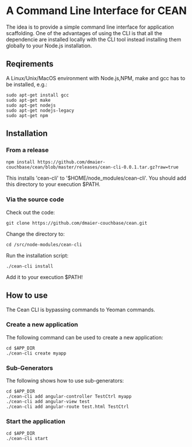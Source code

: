 # A Command Line Interface for CEAN

The idea is to provide a simple command line interface for application scaffolding. One of the advantages of using the CLI is that all the dependencie are installed locally with the CLI tool instead installing them globally to your Node.js installation.

## Reqirements

A Linux/Unix/MacOS environment with Node.js,NPM, make and gcc has to be installed, e.g.:

```
sudo apt-get install gcc
sudo apt-get make
sudo apt-get nodejs
sudo apt-get nodejs-legacy
sudo apt-get npm
```

## Installation

### From a release

```
npm install https://github.com/dmaier-couchbase/cean/blob/master/releases/cean-cli-0.0.1.tar.gz?raw=true
```

This installs 'cean-cli' to '$HOME/node_modules/cean-cli'. You should add this directory to your execution $PATH.

### Via the source code

Check out the code:

```
git clone https://github.com/dmaier-couchbase/cean.git

```

Change the directory to:

```
cd /src/node-modules/cean-cli
```

Run the installation script:

```
./cean-cli install
```

Add it to your execution $PATH!


## How to use

The Cean CLI is bypassing commands to Yeoman commands. 

### Create a new application

The following command can be used to create a new application:

```
cd $APP_DIR
./cean-cli create myapp 
```

### Sub-Generators

The following shows how to use sub-generators:

```
cd $APP_DIR
./cean-cli add angular-controller TestCtrl myapp
./cean-cli add angular-view test
./cean-cli add angular-route test.html TestCtrl
```

### Start the application

```
cd $APP_DIR
./cean-cli start
```
